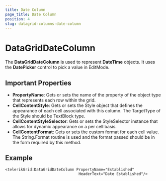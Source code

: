 ```yaml
---
title: Date Column
page_title: Date Column
position: 4
slug: datagrid-columns-date-column
---
```


# DataGridDateColumn #

The **DataGridDateColumn** is used to represent **DateTime** objects. It uses the **DatePicker** control to pick a value in EditMode.

## Important Properties

* **PropertyName**: Gets or sets the name of the property of the object type that represents each row within the grid.
* **CellContentStyle**: Gets or sets the Style object that defines the appearance of each cell associated with this column. The TargetType of the Style should be TextBlock type.
* **CellContentStyleSelector**: Gets or sets the StyleSelector instance that allows for dynamic appearance on a per cell basis.
* **CellContentFormat**: Gets or sets the custom format for each cell value. The String.Format routine is used and the format passed should be in the form required by this method.


## Example

	<telerikGrid:DataGridDateColumn PropertyName="Established"
                                     HeaderText="Date Established"/>